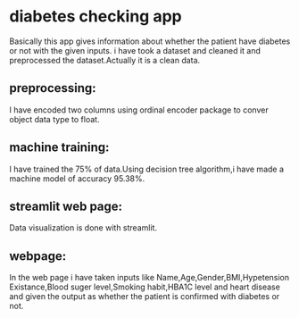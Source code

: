 # diabetes checking app
Basically this app gives information about whether the patient have diabetes or not with the given inputs.
 i have took a dataset and cleaned it and preprocessed the dataset.Actually it is a clean data.
## preprocessing:
I have encoded two columns using ordinal encoder package to conver object data type to float.
## machine training:
I have trained the 75% of data.Using decision tree algorithm,i have made a machine model of accuracy 95.38%.
## streamlit web page:
Data visualization is done with streamlit.
## webpage:
In the web page i have taken inputs like Name,Age,Gender,BMI,Hypetension Existance,Blood suger level,Smoking habit,HBA1C level and heart disease and given the output as whether the patient is confirmed with diabetes or not. 
